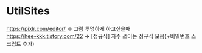 # UtilSites
https://pixlr.com/editor/ -> 그림 투명하게 하고싶을때<br>
https://hee-kkk.tistory.com/22 -> [정규식] 자주 쓰이는 정규식 모음(+비밀번호 스크립트 추가)
